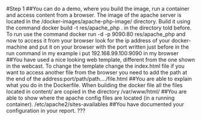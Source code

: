 #Step 1
##You can do a demo, where you build the image, run a container and access content from a browser.
The image of the apache server is located in the /docker-images/apache-php-image/ directory. Build it using the command 
    docker build -t res/apache_php . 
in the directory told before.
To run use the command
    docker run -d -p 9090:80 res/apache_php
and now to access it from your browser look for the ip address of your docker-machine and put it on your browser with the port written just 
before in the run command in my example i put 192.168.99.100:9090 in my browser  
##You have used a nice looking web template, different from the one shown in the webcast.
To change the template change the index.html file if you want to access another file from the browser you need to add the path at the end 
of the address:port/path/path..../file.html
##You are able to explain what you do in the Dockerfile.
When building the docker file all the files located in content/ are copied in the directory /var/www/html/
##You are able to show where the apache config files are located (in a running container).
/etc/apache2/sites-availables
##You have documented your configuration in your report.
???
